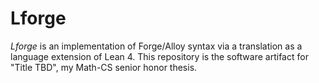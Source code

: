 # Lforge

_Lforge_ is an implementation of Forge/Alloy syntax via a translation as a language extension of Lean 4. This repository is the software artifact for "Title TBD", my Math-CS senior honor thesis. 